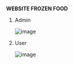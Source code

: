 **WEBSITE FROZEN FOOD**

1. Admin

   ![image](https://github.com/user-attachments/assets/b69046da-bedb-4fd0-9ed0-3aff69dee220)

2. User

   ![image](https://github.com/user-attachments/assets/dfe1aea7-ca89-486f-a5cf-76f6caf9b8b1)
